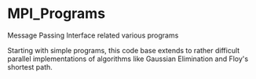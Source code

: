 # MPI_Programs

Message Passing Interface related various programs

Starting with simple programs, this code base extends to rather difficult parallel implementations of algorithms like Gaussian Elimination and Floy's shortest path.
